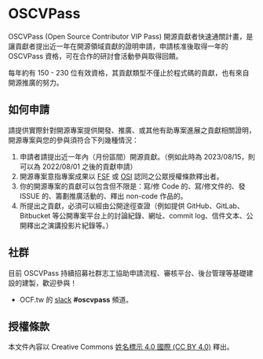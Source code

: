 # OSCVPass

OSCVPass (Open Source Contributor VIP Pass) 開源貢獻者快速通關計畫，是讓貢獻者提出近一年在開源領域貢獻的證明申請，申請核准後取得一年的 OSCVPass 資格，可在合作的研討會活動參與取得回饋。

每年約有 150 - 230 位有效資格，其貢獻類型不僅止於程式碼的貢獻，也有來自開源推廣的努力。

## 如何申請

請提供實際針對開源專案提供開發、推廣、或其他有助專案進展之貢獻相關證明，開源專案與您的參與須符合下列幾種情況：

1. 申請者請提出近一年內（月份區間）開源貢獻。（例如此時為 2023/08/15，則可以為 2022/08/01 之後的貢獻申請）
2. 開源專案意指專案成果以 [FSF] 或 [OSI] 認同之公眾授權條款釋出者。
3. 你的開源專案的貢獻可以包含但不限是：寫/修 Code 的、寫/修文件的、發 ISSUE 的、籌劃推廣活動的、釋出 non-code 作品的。
4. 所提出之貢獻，必須可以經由公開途徑查證（例如提供 GitHub、GitLab、Bitbucket 等公開專案平台上的討論紀錄、網址、commit log、信件文本、公開釋出之演講投影片紀錄等。）

## 社群

目前 OSCVPass 持續招募社群志工協助申請流程、審核平台、後台管理等基礎建設的建製，歡迎參與！

- OCF.tw 的 [slack][ocf_slack] **#oscvpass** 頻道。

## 授權條款

本文件內容以 Creative Commons [姓名標示 4.0 國際 (CC BY 4.0)][cc_by] 釋出。

[FSF]: https://www.fsf.org/licensing/
[OSI]: https://opensource.org/licenses/
[ocf_slack]: https://ocftw.slack.com
[cc_by]: https://creativecommons.org/licenses/by/4.0/deed.zh_TW